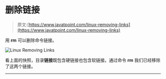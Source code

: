 # 删除链接

> 原文:[https://www.javatpoint.com/linux-removing-links](https://www.javatpoint.com/linux-removing-links)

用 **rm** 可以删除命令链接。

![Linux Removing Links](../Images/7535c484126961b263cd1cbe721e4e98.png)

看上面的快照，目录**链接**既包含硬链接也包含软链接。通过命令 **rm** 我们已经移除了这两个链接。

* * *